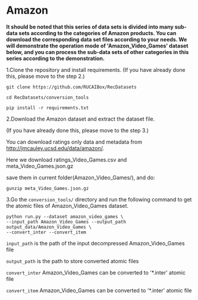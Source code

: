 # Amazon

**It should be noted that this series of data sets is divided into many sub-data sets according to the categories of Amazon products. You can download the corresponding data set files according to your needs. We will demonstrate the operation mode of 'Amazon_Video_Games' dataset below, and you can process the sub-data sets of other categories in this series according to the demonstration.**

1.Clone the repository and install requirements. 
(If you have already done this, please move to the step 2.)

```
git clone https://github.com/RUCAIBox/RecDatasets

cd RecDatasets/conversion_tools

pip install -r requirements.txt
```

2.Download the Amazon dataset and extract the dataset file.

(If you have already done this, please move to the step 3.)

You can download ratings only data and metadata from http://jmcauley.ucsd.edu/data/amazon/.

Here we download ratings_Video_Games.csv and meta_Video_Games.json.gz

save them in current folder(Amazon_Video_Games/), and do:

```
gunzip meta_Video_Games.json.gz
```

3.Go the ``conversion_tools/`` directory 
and run the following command to get the atomic files of Amazon_Video_Games dataset.

```
python run.py --dataset amazon_video_games \ 
--input_path Amazon_Video_Games --output_path output_data/Amazon_Video_Games \
--convert_inter --convert_item
```

`input_path` is the path of the input decompressed Amazon_Video_Games file

`output_path` is the path to store converted atomic files

 `convert_inter` Amazon_Video_Games can be converted to '*.inter' atomic file

 `convert_item` Amazon_Video_Games can be converted to '*.inter' atomic file

